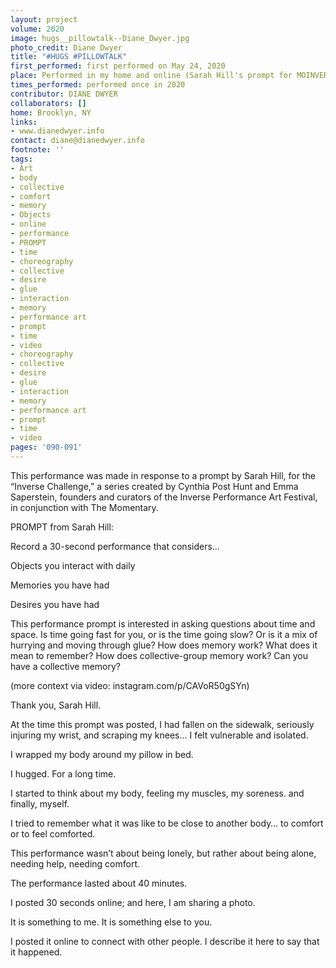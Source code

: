```yaml
---
layout: project
volume: 2020
image: hugs__pillowtalk--Diane_Dwyer.jpg
photo_credit: Diane Dwyer
title: "#HUGS #PILLOWTALK"
first_performed: first performed on May 24, 2020
place: Performed in my home and online (Sarah Hill's prompt for MOINVERSE Challenge)
times_performed: performed once in 2020
contributor: DIANE DWYER
collaborators: []
home: Brooklyn, NY
links:
- www.dianedwyer.info
contact: diane@dianedwyer.info
footnote: ''
tags:
- Art
- body
- collective
- comfort
- memory
- Objects
- online
- performance
- PROMPT
- time
- choreography
- collective
- desire
- glue
- interaction
- memory
- performance art
- prompt
- time
- video
- choreography
- collective
- desire
- glue
- interaction
- memory
- performance art
- prompt
- time
- video
pages: '090-091'
---
```


This performance was made in response to a prompt by Sarah Hill, for the “Inverse Challenge,” a series created by Cynthia Post Hunt and Emma Saperstein, founders and curators of the Inverse Performance Art Festival, in conjunction with The Momentary.

PROMPT from Sarah Hill: 

Record a 30-second performance that considers...

Objects you interact with daily

Memories you have had

Desires you have had

This performance prompt is interested in asking questions about time and space. Is time going fast for you, or is the time going slow? Or is it a mix of hurrying and moving through glue? How does memory work? What does it mean to remember? How does collective-group memory work? Can you have a collective memory? 

(more context via video: instagram.com/p/CAVoR50gSYn)

Thank you, Sarah Hill.

At the time this prompt was posted, I had fallen on the sidewalk, seriously injuring my wrist, and scraping my knees... I felt vulnerable and isolated. 

I wrapped my body around my pillow in bed. 

I hugged. For a long time. 

I started to think about my body, feeling my muscles, my soreness.  and finally, myself.

I tried to remember what it was like to be close to another body… to comfort or to feel comforted.

This performance wasn’t about being lonely, but rather about being alone, needing help, needing comfort. 

The performance lasted about 40 minutes. 

I posted 30 seconds online; and here, I am sharing a photo.

It is something to me. It is something else to you.

I posted it online to connect with other people. I describe it here to say that it happened.